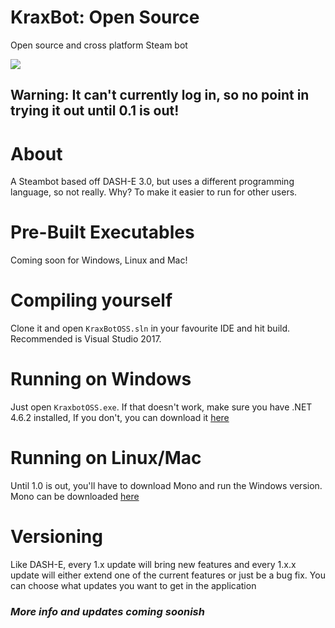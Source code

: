 # KraxBot: Open Source

Open source and cross platform Steam bot

![](http://orig11.deviantart.net/ffbe/f/2016/309/6/c/sombra_by_witchtaunter-danekeh.gif)

## Warning: It can't currently log in, so no point in trying it out until 0.1 is out!

# About
A Steambot based off DASH-E 3.0, but uses a different programming language, so not really.
Why? To make it easier to run for other users.

# Pre-Built Executables
Coming soon for Windows, Linux and Mac!

# Compiling yourself
Clone it and open `KraxBotOSS.sln` in your favourite IDE and hit build. Recommended is Visual Studio 2017.

# Running on Windows
Just open `KraxbotOSS.exe`. If that doesn't work, make sure you have .NET 4.6.2 installed,
If you don't, you can download it [here](https://www.microsoft.com/en-us/download/details.aspx?id=53345)

# Running on Linux/Mac
Until 1.0 is out, you'll have to download Mono and run the Windows version.
Mono can be downloaded [here](http://www.mono-project.com/download/)

# Versioning
Like DASH-E, every 1.x update will bring new features and every 1.x.x update will either extend one of the current features or just be a bug fix. You can choose what updates you want to get in the application

### *More info and updates coming soonish*
